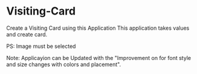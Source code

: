 # Visiting-Card
Create a Visiting Card using this Application
This application takes values and create card.

PS: Image must be selected 

Note: Applicayion can be Updated with the "Improvement on for font style and size changes with colors and placement". 

